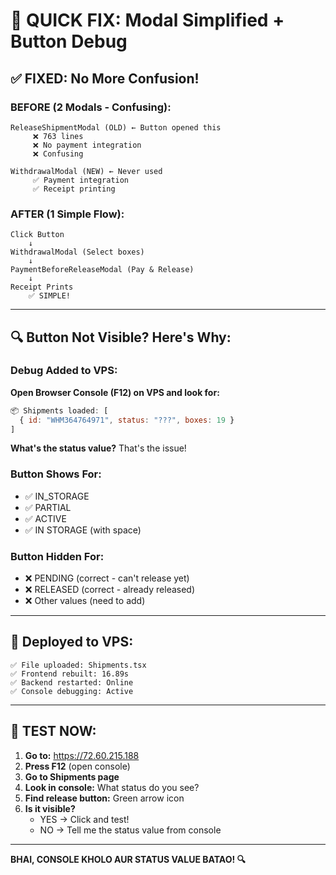 # 🎯 QUICK FIX: Modal Simplified + Button Debug

## ✅ FIXED: No More Confusion!

### BEFORE (2 Modals - Confusing):
```
ReleaseShipmentModal (OLD) ← Button opened this
     ❌ 763 lines
     ❌ No payment integration
     ❌ Confusing
     
WithdrawalModal (NEW) ← Never used
     ✅ Payment integration
     ✅ Receipt printing
```

### AFTER (1 Simple Flow):
```
Click Button
    ↓
WithdrawalModal (Select boxes)
    ↓
PaymentBeforeReleaseModal (Pay & Release)
    ↓
Receipt Prints
    ✅ SIMPLE!
```

---

## 🔍 Button Not Visible? Here's Why:

### Debug Added to VPS:

**Open Browser Console (F12) on VPS and look for:**
```javascript
📦 Shipments loaded: [
  { id: "WHM364764971", status: "???", boxes: 19 }
]
```

**What's the status value?** That's the issue!

### Button Shows For:
- ✅ IN_STORAGE
- ✅ PARTIAL  
- ✅ ACTIVE
- ✅ IN STORAGE (with space)

### Button Hidden For:
- ❌ PENDING (correct - can't release yet)
- ❌ RELEASED (correct - already released)
- ❌ Other values (need to add)

---

## 🚀 Deployed to VPS:

```
✅ File uploaded: Shipments.tsx
✅ Frontend rebuilt: 16.89s
✅ Backend restarted: Online
✅ Console debugging: Active
```

---

## 🧪 TEST NOW:

1. **Go to:** https://72.60.215.188
2. **Press F12** (open console)
3. **Go to Shipments page**
4. **Look in console:** What status do you see?
5. **Find release button:** Green arrow icon
6. **Is it visible?** 
   - YES → Click and test!
   - NO → Tell me the status value from console

---

**BHAI, CONSOLE KHOLO AUR STATUS VALUE BATAO! 🔍**
